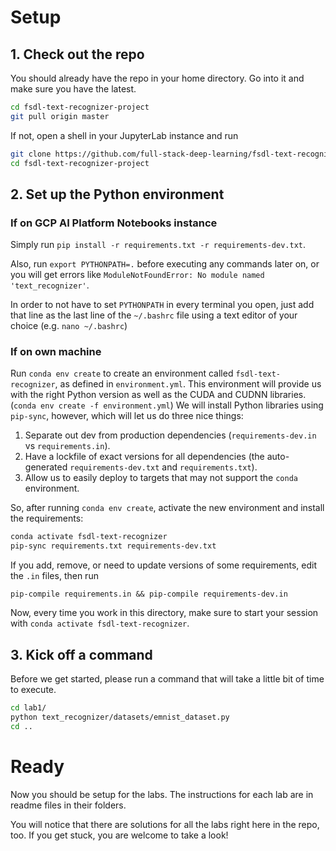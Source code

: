 # Setup

## 1. Check out the repo

You should already have the repo in your home directory. Go into it and make sure you have the latest.

```sh
cd fsdl-text-recognizer-project
git pull origin master
```

If not, open a shell in your JupyterLab instance and run

```sh
git clone https://github.com/full-stack-deep-learning/fsdl-text-recognizer-project.git
cd fsdl-text-recognizer-project
```

## 2. Set up the Python environment

### If on GCP AI Platform Notebooks instance

Simply run ```pip install -r requirements.txt -r requirements-dev.txt```.

Also, run ```export PYTHONPATH=.``` before executing any commands later on, or you will get errors like `ModuleNotFoundError: No module named 'text_recognizer'`.

In order to not have to set `PYTHONPATH` in every terminal you open, just add that line as the last line of the `~/.bashrc` file using a text editor of your choice (e.g. `nano ~/.bashrc`)

### If on own machine

Run `conda env create` to create an environment called `fsdl-text-recognizer`, as defined in `environment.yml`.
This environment will provide us with the right Python version as well as the CUDA and CUDNN libraries. (`conda env create -f environment.yml`)
We will install Python libraries using `pip-sync`, however, which will let us do three nice things:

1. Separate out dev from production dependencies (`requirements-dev.in` vs `requirements.in`).
2. Have a lockfile of exact versions for all dependencies (the auto-generated `requirements-dev.txt` and `requirements.txt`).
3. Allow us to easily deploy to targets that may not support the `conda` environment.

So, after running `conda env create`, activate the new environment and install the requirements:

```sh
conda activate fsdl-text-recognizer
pip-sync requirements.txt requirements-dev.txt
```

If you add, remove, or need to update versions of some requirements, edit the `.in` files, then run

```
pip-compile requirements.in && pip-compile requirements-dev.in
```

Now, every time you work in this directory, make sure to start your session with `conda activate fsdl-text-recognizer`.

## 3. Kick off a command

Before we get started, please run a command that will take a little bit of time to execute.

```sh
cd lab1/
python text_recognizer/datasets/emnist_dataset.py
cd ..
```

# Ready

Now you should be setup for the labs. The instructions for each lab are in readme files in their folders.

You will notice that there are solutions for all the labs right here in the repo, too.
If you get stuck, you are welcome to take a look!
